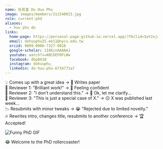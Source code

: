 ```yaml
---
name: 杜有富 Do Huu Phu 
image: images/members/311540015.jpg 
role: current-phd
aliases:
  - huu phu do
links:
  home-page: https://personal-page-github-io.vercel.app/?fbclid=IwY2xjawMg31dleHRuA2FlbQIxMABicmlkETF0c3hXeXhaTUs2V0w0a25zAR5qZwrAPjwyPOKClFZ4aGaJJzGQxRaZol1EJy1f5-DSJs5nm-KMcJsajF-5oA_aem_gc3D9j3hiMI1XjtxYgosIQ
  email: dohuuphu25.ee11@nycu.edu.tw
  orcid: 0009-0006-7327-9016
  google-scholar: 1I86inAAAAAJ
  youtube: watch?v=ABCDEF0FLWw
  facebook: dhp0410
  instagram: dohuuphu_
  linkedin: do-huu-phu-6734771a7
---
```

<!-- # Your text goes here
 -->
💡 Comes up with a great idea → 📝 Writes paper  
📩 Reviewer 1: "Brilliant work!" → 🤩 Feeling confident  
📩 Reviewer 2: "I don't understand this." → 🤔 Ok, let me clarify...  
📩 Reviewer 3: "This is just a special case of X." → 😑 X was published last week...  
📉 Resubmits with minor tweaks → 😭 "Rejected due to limited novelty."  
🔥 Rewrites intro, changes title, resubmits to another conference → 🏆 Accepted!  

![Funny PhD GIF](https://media1.tenor.com/m/Nn2v809Wh14AAAAC/science-phd.gif)

😂 Welcome to the PhD rollercoaster!